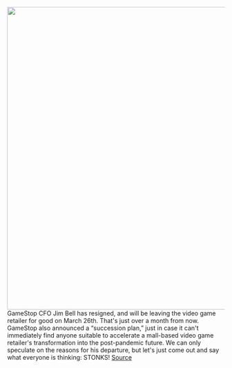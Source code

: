 <img src='https://cdn.vox-cdn.com/thumbor/LxfvdJfkII6C-g79N0cs40M7bQo=/0x0:2603x1735/1200x800/filters:focal(1142x657:1558x1073)/cdn.vox-cdn.com/uploads/chorus_image/image/68864734/gamestop_sean_hollister_stock_photo.0.jpg' width='700px' /><br/>
GameStop CFO Jim Bell has resigned, and will be leaving the video game retailer for good on March 26th. That's just over a month from now. GameStop also announced a “succession plan,” just in case it can't immediately find anyone suitable to accelerate a mall-based video game retailer's transformation into the post-pandemic future. We can only speculate on the reasons for his departure, but let's just come out and say what everyone is thinking: STONKS!
<a href='https://www.theverge.com/2021/2/23/22298108/gamestop-cfo-resign-reddit-wall-street-bets-gamestonks'> Source <a/>